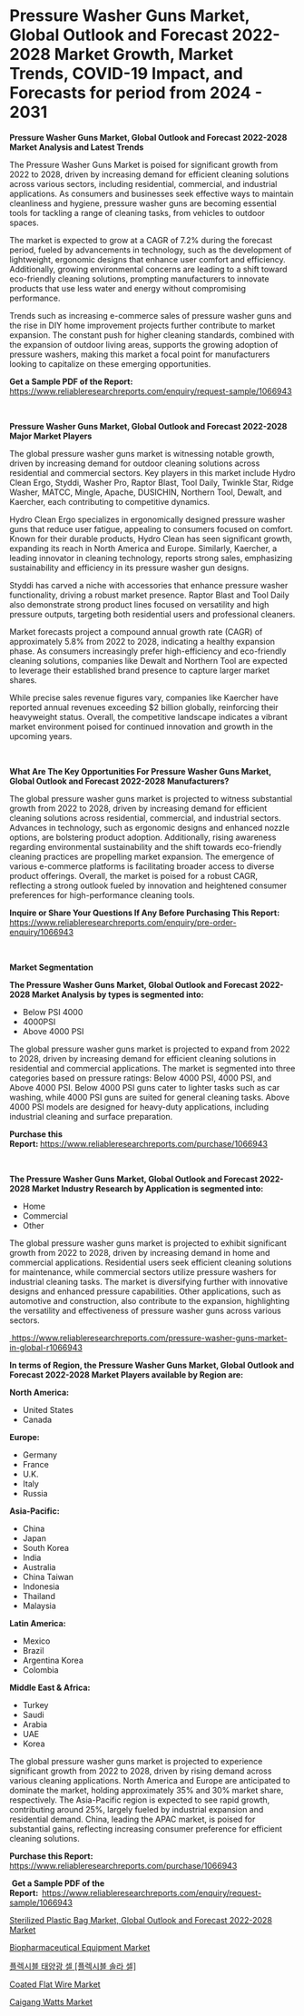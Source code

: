<p><h1>Pressure Washer Guns Market, Global Outlook and Forecast 2022-2028 Market Growth, Market Trends, COVID-19 Impact, and Forecasts for period from 2024 - 2031</h1></p><p><strong>Pressure Washer Guns Market, Global Outlook and Forecast 2022-2028 Market Analysis and Latest Trends</strong></p>
<p><p>The Pressure Washer Guns Market is poised for significant growth from 2022 to 2028, driven by increasing demand for efficient cleaning solutions across various sectors, including residential, commercial, and industrial applications. As consumers and businesses seek effective ways to maintain cleanliness and hygiene, pressure washer guns are becoming essential tools for tackling a range of cleaning tasks, from vehicles to outdoor spaces.</p><p>The market is expected to grow at a CAGR of 7.2% during the forecast period, fueled by advancements in technology, such as the development of lightweight, ergonomic designs that enhance user comfort and efficiency. Additionally, growing environmental concerns are leading to a shift toward eco-friendly cleaning solutions, prompting manufacturers to innovate products that use less water and energy without compromising performance.</p><p>Trends such as increasing e-commerce sales of pressure washer guns and the rise in DIY home improvement projects further contribute to market expansion. The constant push for higher cleaning standards, combined with the expansion of outdoor living areas, supports the growing adoption of pressure washers, making this market a focal point for manufacturers looking to capitalize on these emerging opportunities.</p></p>
<p><strong>Get a Sample PDF of the Report:&nbsp;</strong> <a href="https://www.reliableresearchreports.com/enquiry/request-sample/1066943">https://www.reliableresearchreports.com/enquiry/request-sample/1066943</a></p>
<p>&nbsp;</p>
<p><strong>Pressure Washer Guns Market, Global Outlook and Forecast 2022-2028 Major Market Players</strong></p>
<p><p>The global pressure washer guns market is witnessing notable growth, driven by increasing demand for outdoor cleaning solutions across residential and commercial sectors. Key players in this market include Hydro Clean Ergo, Styddi, Washer Pro, Raptor Blast, Tool Daily, Twinkle Star, Ridge Washer, MATCC, Mingle, Apache, DUSICHIN, Northern Tool, Dewalt, and Kaercher, each contributing to competitive dynamics.</p><p>Hydro Clean Ergo specializes in ergonomically designed pressure washer guns that reduce user fatigue, appealing to consumers focused on comfort. Known for their durable products, Hydro Clean has seen significant growth, expanding its reach in North America and Europe. Similarly, Kaercher, a leading innovator in cleaning technology, reports strong sales, emphasizing sustainability and efficiency in its pressure washer gun designs.</p><p>Styddi has carved a niche with accessories that enhance pressure washer functionality, driving a robust market presence. Raptor Blast and Tool Daily also demonstrate strong product lines focused on versatility and high pressure outputs, targeting both residential users and professional cleaners.</p><p>Market forecasts project a compound annual growth rate (CAGR) of approximately 5.8% from 2022 to 2028, indicating a healthy expansion phase. As consumers increasingly prefer high-efficiency and eco-friendly cleaning solutions, companies like Dewalt and Northern Tool are expected to leverage their established brand presence to capture larger market shares.</p><p>While precise sales revenue figures vary, companies like Kaercher have reported annual revenues exceeding $2 billion globally, reinforcing their heavyweight status. Overall, the competitive landscape indicates a vibrant market environment poised for continued innovation and growth in the upcoming years.</p></p>
<p>&nbsp;</p>
<p><strong>What Are The Key Opportunities For Pressure Washer Guns Market, Global Outlook and Forecast 2022-2028 Manufacturers?</strong></p>
<p><p>The global pressure washer guns market is projected to witness substantial growth from 2022 to 2028, driven by increasing demand for efficient cleaning solutions across residential, commercial, and industrial sectors. Advances in technology, such as ergonomic designs and enhanced nozzle options, are bolstering product adoption. Additionally, rising awareness regarding environmental sustainability and the shift towards eco-friendly cleaning practices are propelling market expansion. The emergence of various e-commerce platforms is facilitating broader access to diverse product offerings. Overall, the market is poised for a robust CAGR, reflecting a strong outlook fueled by innovation and heightened consumer preferences for high-performance cleaning tools.</p></p>
<p><strong>Inquire or Share Your Questions If Any Before Purchasing This Report:</strong> <a href="https://www.reliableresearchreports.com/enquiry/pre-order-enquiry/1066943">https://www.reliableresearchreports.com/enquiry/pre-order-enquiry/1066943</a></p>
<p>&nbsp;</p>
<p><strong>Market Segmentation</strong></p>
<p><strong>The Pressure Washer Guns Market, Global Outlook and Forecast 2022-2028 Market Analysis by types is segmented into:</strong></p>
<p><ul><li>Below PSI 4000</li><li>4000PSI</li><li>Above 4000 PSI</li></ul></p>
<p><p>The global pressure washer guns market is projected to expand from 2022 to 2028, driven by increasing demand for efficient cleaning solutions in residential and commercial applications. The market is segmented into three categories based on pressure ratings: Below 4000 PSI, 4000 PSI, and Above 4000 PSI. Below 4000 PSI guns cater to lighter tasks such as car washing, while 4000 PSI guns are suited for general cleaning tasks. Above 4000 PSI models are designed for heavy-duty applications, including industrial cleaning and surface preparation.</p></p>
<p><strong>Purchase this Report:&nbsp;</strong><a href="https://www.reliableresearchreports.com/purchase/1066943">https://www.reliableresearchreports.com/purchase/1066943</a></p>
<p>&nbsp;</p>
<p><strong>The Pressure Washer Guns Market, Global Outlook and Forecast 2022-2028 Market Industry Research by Application is segmented into:</strong></p>
<p><ul><li>Home</li><li>Commercial</li><li>Other</li></ul></p>
<p><p>The global pressure washer guns market is projected to exhibit significant growth from 2022 to 2028, driven by increasing demand in home and commercial applications. Residential users seek efficient cleaning solutions for maintenance, while commercial sectors utilize pressure washers for industrial cleaning tasks. The market is diversifying further with innovative designs and enhanced pressure capabilities. Other applications, such as automotive and construction, also contribute to the expansion, highlighting the versatility and effectiveness of pressure washer guns across various sectors.</p></p>
<p><a href="https://www.reliableresearchreports.com/pressure-washer-guns-market-in-global-r1066943">&nbsp;https://www.reliableresearchreports.com/pressure-washer-guns-market-in-global-r1066943</a></p>
<p><strong>In terms of Region, the Pressure Washer Guns Market, Global Outlook and Forecast 2022-2028 Market Players available by Region are:</strong></p>
<p>
    <p> <strong> North America: </strong>
        <ul>
            <li>United States</li>
            <li>Canada</li>
        </ul>
        </p> 
    <p> <strong> Europe: </strong>
        <ul>
            <li>Germany</li>
            <li>France</li>
            <li>U.K.</li>
            <li>Italy</li>
            <li>Russia</li>
        </ul>
        </p> 
    <p> <strong> Asia-Pacific: </strong>
        <ul>
            <li>China</li>
            <li>Japan</li>
            <li>South Korea</li>
            <li>India</li>
            <li>Australia</li>
            <li>China Taiwan</li>
            <li>Indonesia</li>
            <li>Thailand</li>
            <li>Malaysia</li>
        </ul>
        </p> 
    <p> <strong> Latin America: </strong>
        <ul>
            <li>Mexico</li>
            <li>Brazil</li>
            <li>Argentina Korea</li>
            <li>Colombia</li>
        </ul>
        </p> 
    <p> <strong> Middle East & Africa: </strong>
        <ul>
            <li>Turkey</li>
            <li>Saudi</li>
            <li>Arabia</li>
            <li>UAE</li>
            <li>Korea</li>
        </ul>
    </p>
    </p>
<p><p>The global pressure washer guns market is projected to experience significant growth from 2022 to 2028, driven by rising demand across various cleaning applications. North America and Europe are anticipated to dominate the market, holding approximately 35% and 30% market share, respectively. The Asia-Pacific region is expected to see rapid growth, contributing around 25%, largely fueled by industrial expansion and residential demand. China, leading the APAC market, is poised for substantial gains, reflecting increasing consumer preference for efficient cleaning solutions.</p></p>
<p><strong>Purchase this Report: </strong><a href="https://www.reliableresearchreports.com/purchase/1066943">https://www.reliableresearchreports.com/purchase/1066943</a></p>
<p>&nbsp;<strong>Get a Sample PDF of the Report:&nbsp;&nbsp;</strong><a href="https://www.reliableresearchreports.com/enquiry/request-sample/1066943">https://www.reliableresearchreports.com/enquiry/request-sample/1066943</a></p>
<p><strong></strong></p>
<p><p><a href="https://github.com/MarciaRunte/Market-Research-Report-List-1/blob/main/sterilized-plastic-bag-market-global-outlook-and-forecast-2022-2028-market.md">Sterilized Plastic Bag Market, Global Outlook and Forecast 2022-2028 Market</a></p><p><a href="https://medium.com/@abbieparker1964/the-biopharmaceutical-equipment-market-industry-provides-a-comprehensive-and-current-analysis-of-0934a244ee55">Biopharmaceutical Equipment Market</a></p><p><a href="https://medium.com/@joespinka88967/%EC%84%B8%EA%B3%84-flexible-pv-cell-flexible-solar-cell-market-%EC%9D%80-2024%EC%97%90%EC%84%9C-2031%EB%A1%9C-%EC%97%B0%ED%8F%89%EA%B7%A0-%EC%A6%9D%EA%B0%80%EC%9C%A8%EC%9D%84-%EB%B3%B4%EC%9D%BC-%EA%B2%83%EC%9C%BC%EB%A1%9C-%EC%98%88%EC%83%81%EB%90%A9%EB%8B%88%EB%8B%A4-6d2488153d17">플렉시블 태양광 셀 [플렉시블 솔라 셀]</a></p><p><a href="https://issuu.com/reportprime-2/docs/coated-flat-wire-market-size-2030.p_e1e00b9c822ffb">Coated Flat Wire Market</a></p><p><a href="https://issuu.com/reportprime-2/docs/caigang-watts-market-size-2030.pptx_044c32bea7a44c">Caigang Watts Market</a></p></p>